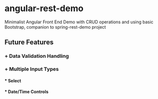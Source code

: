# angular-rest-demo
Minimalist Angular Front End Demo with CRUD operations and using basic Bootstrap, companion to spring-rest-demo project
## Future Features
###     + Data Validation Handling
###     + Multiple Input Types
####        * Select
####        * Date/Time Controls